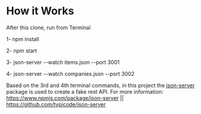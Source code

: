 # How it Works

After this clone, run from Terminal

1- npm install



2- npm start



3- json-server --watch items.json --port 3001



4- json-server --watch companies.json --port 3002




Based on the 3rd and 4th terminal commands, in this project the [json-server](https://www.npmjs.com/package/json-server "json-server") package is used to create a fake rest API. For more information: https://www.npmjs.com/package/json-server || https://github.com/typicode/json-server
